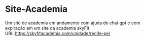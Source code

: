 # Site-Academia
Um site de academia em andamento com ajuda do chat gpt e com expiração em um site da academia skyFit URL:https://skyfitacademia.com/unidade/recife-pe/
